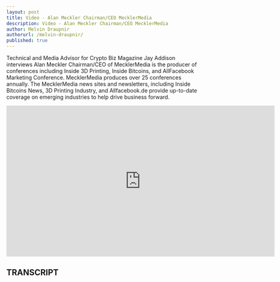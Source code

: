 ```yaml
---
layout: post
title: Video - Alan Meckler Chairman/CEO MecklerMedia
description: Video - Alan Meckler Chairman/CEO MecklerMedia
author: Melvin Draupnir
authorurl: /melvin-draupnir/
published: true
---
```


<p>Technical and Media Advisor for Crypto Biz Magazine Jay Addison interviews Alan Meckler Chairman/CEO of MecklerMedia is the producer of conferences including Inside 3D Printing, Inside Bitcoins, and AllFacebook Marketing Conference. MecklerMedia produces over 25 conferences annually. The MecklerMedia news sites and newsletters, including Inside Bitcoins News, 3D Printing Industry, and Allfacebook.de provide up-to-date coverage on emerging industries to help drive business forward.</p>

<center><iframe width="700" height="394" src="https://www.youtube.com/embed/C6SPcWelvTk" frameborder="0" allowfullscreen></iframe></center>

<h2>TRANSCRIPT</h2>
